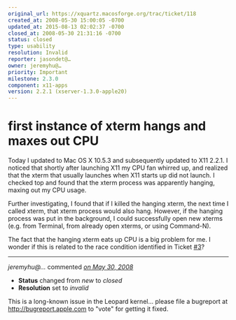 ```yaml
---
original_url: https://xquartz.macosforge.org/trac/ticket/118
created_at: 2008-05-30 15:00:05 -0700
updated_at: 2015-08-13 02:02:37 -0700
closed_at: 2008-05-30 21:31:16 -0700
status: closed
type: usability
resolution: Invalid
reporter: jasondet@…
owner: jeremyhu@…
priority: Important
milestone: 2.3.0
component: x11-apps
version: 2.2.1 (xserver-1.3.0-apple20)
---
```


first instance of xterm hangs and maxes out CPU
===============================================


Today I updated to Mac OS X 10.5.3 and subsequently updated to X11 2.2.1. I noticed that shortly after launching X11 my CPU fan whirred up, and realized that the xterm that usually launches when X11 starts up did not launch. I checked top and found that the xterm process was apparently hanging, maxing out my CPU usage.

Further investigating, I found that if I killed the hanging xterm, the next time I called xterm, that xterm process would also hang. However, if the hanging process was put in the background, I could successfully open new xterms (e.g. from Terminal, from already open xterms, or using Command-N).

The fact that the hanging xterm eats up CPU is a big problem for me. I wonder if this is related to the race condition identified in Ticket [\#⁠3](https://xquartz.macosforge.org/trac/ticket/3)?



---

*jeremyhu@…* commented *[on May 30, 2008](https://xquartz.macosforge.org/trac/ticket/118#comment:1 "May 30, 2008 at 9:31 PM PDT")*

-   **Status** changed from *new* to *closed*
-   **Resolution** set to *invalid*

This is a long-known issue in the Leopard kernel... please file a bugreport at <http://bugreport.apple.com> to "vote" for getting it fixed.



